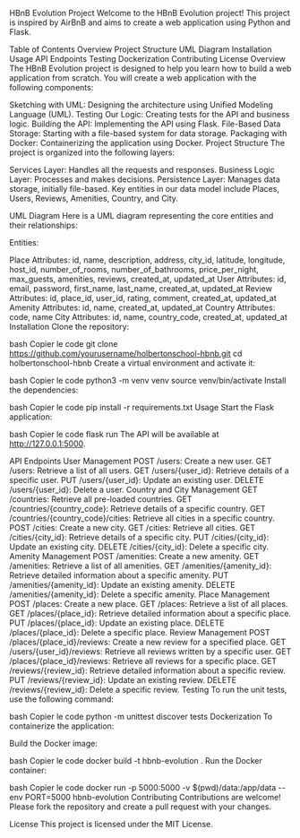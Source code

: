 HBnB Evolution Project
Welcome to the HBnB Evolution project! This project is inspired by AirBnB and aims to create a web application using Python and Flask.

Table of Contents
Overview
Project Structure
UML Diagram
Installation
Usage
API Endpoints
Testing
Dockerization
Contributing
License
Overview
The HBnB Evolution project is designed to help you learn how to build a web application from scratch. You will create a web application with the following components:

Sketching with UML: Designing the architecture using Unified Modeling Language (UML).
Testing Our Logic: Creating tests for the API and business logic.
Building the API: Implementing the API using Flask.
File-Based Data Storage: Starting with a file-based system for data storage.
Packaging with Docker: Containerizing the application using Docker.
Project Structure
The project is organized into the following layers:

Services Layer: Handles all the requests and responses.
Business Logic Layer: Processes and makes decisions.
Persistence Layer: Manages data storage, initially file-based.
Key entities in our data model include Places, Users, Reviews, Amenities, Country, and City.

UML Diagram
Here is a UML diagram representing the core entities and their relationships:


Entities:

Place
Attributes: id, name, description, address, city_id, latitude, longitude, host_id, number_of_rooms, number_of_bathrooms, price_per_night, max_guests, amenities, reviews, created_at, updated_at
User
Attributes: id, email, password, first_name, last_name, created_at, updated_at
Review
Attributes: id, place_id, user_id, rating, comment, created_at, updated_at
Amenity
Attributes: id, name, created_at, updated_at
Country
Attributes: code, name
City
Attributes: id, name, country_code, created_at, updated_at
Installation
Clone the repository:

bash
Copier le code
git clone https://github.com/yourusername/holbertonschool-hbnb.git
cd holbertonschool-hbnb
Create a virtual environment and activate it:

bash
Copier le code
python3 -m venv venv
source venv/bin/activate
Install the dependencies:

bash
Copier le code
pip install -r requirements.txt
Usage
Start the Flask application:

bash
Copier le code
flask run
The API will be available at http://127.0.0.1:5000.

API Endpoints
User Management
POST /users: Create a new user.
GET /users: Retrieve a list of all users.
GET /users/{user_id}: Retrieve details of a specific user.
PUT /users/{user_id}: Update an existing user.
DELETE /users/{user_id}: Delete a user.
Country and City Management
GET /countries: Retrieve all pre-loaded countries.
GET /countries/{country_code}: Retrieve details of a specific country.
GET /countries/{country_code}/cities: Retrieve all cities in a specific country.
POST /cities: Create a new city.
GET /cities: Retrieve all cities.
GET /cities/{city_id}: Retrieve details of a specific city.
PUT /cities/{city_id}: Update an existing city.
DELETE /cities/{city_id}: Delete a specific city.
Amenity Management
POST /amenities: Create a new amenity.
GET /amenities: Retrieve a list of all amenities.
GET /amenities/{amenity_id}: Retrieve detailed information about a specific amenity.
PUT /amenities/{amenity_id}: Update an existing amenity.
DELETE /amenities/{amenity_id}: Delete a specific amenity.
Place Management
POST /places: Create a new place.
GET /places: Retrieve a list of all places.
GET /places/{place_id}: Retrieve detailed information about a specific place.
PUT /places/{place_id}: Update an existing place.
DELETE /places/{place_id}: Delete a specific place.
Review Management
POST /places/{place_id}/reviews: Create a new review for a specified place.
GET /users/{user_id}/reviews: Retrieve all reviews written by a specific user.
GET /places/{place_id}/reviews: Retrieve all reviews for a specific place.
GET /reviews/{review_id}: Retrieve detailed information about a specific review.
PUT /reviews/{review_id}: Update an existing review.
DELETE /reviews/{review_id}: Delete a specific review.
Testing
To run the unit tests, use the following command:

bash
Copier le code
python -m unittest discover tests
Dockerization
To containerize the application:

Build the Docker image:

bash
Copier le code
docker build -t hbnb-evolution .
Run the Docker container:

bash
Copier le code
docker run -p 5000:5000 -v $(pwd)/data:/app/data --env PORT=5000 hbnb-evolution
Contributing
Contributions are welcome! Please fork the repository and create a pull request with your changes.

License
This project is licensed under the MIT License.


